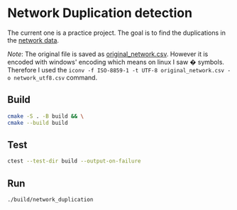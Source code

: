 # Network Duplication detection

The current one is a practice project. The goal is to find the duplications in the [network data](./data/network_utf8.csv).

*Note*: The original file is saved as [original_network.csv](./data/original_network.csv). However it is encoded with windows' encoding which means on linux I saw � symbols. \
Therefore I used the `iconv -f ISO-8859-1 -t UTF-8 original_network.csv -o network_utf8.csv` command.

## Build
```bash
cmake -S . -B build && \
cmake --build build
```

## Test
```bash
ctest --test-dir build --output-on-failure
```

## Run
```bash
./build/network_duplication
```

